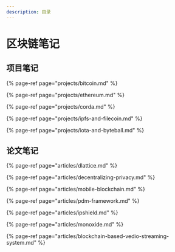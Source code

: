 ```yaml
---
description: 目录
---
```


# 区块链笔记

## 项目笔记

{% page-ref page="projects/bitcoin.md" %}

{% page-ref page="projects/ethereum.md" %}

{% page-ref page="projects/corda.md" %}

{% page-ref page="projects/ipfs-and-filecoin.md" %}

{% page-ref page="projects/iota-and-byteball.md" %}

## 论文笔记

{% page-ref page="articles/dlattice.md" %}

{% page-ref page="articles/decentralizing-privacy.md" %}

{% page-ref page="articles/mobile-blockchain.md" %}

{% page-ref page="articles/pdm-framework.md" %}

{% page-ref page="articles/ipshield.md" %}

{% page-ref page="articles/monoxide.md" %}

{% page-ref page="articles/blockchain-based-vedio-streaming-system.md" %}

